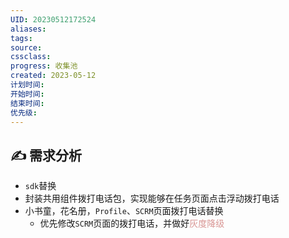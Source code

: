 ```yaml
---
UID: 20230512172524 
aliases: 
tags: 
source: 
cssclass: 
progress: 收集池
created: 2023-05-12
计划时间:
开始时间:
结束时间:
优先级:
---
```


## ✍ 需求分析

- `sdk`替换
- 封装共用组件拨打电话包，实现能够在任务页面点击浮动拨打电话
- 小书童，花名册，`Profile`、`SCRM`页面拨打电话替换
	- 优先修改`SCRM`页面的拨打电话，并做好<font color="#d99694">灰度降级</font>


